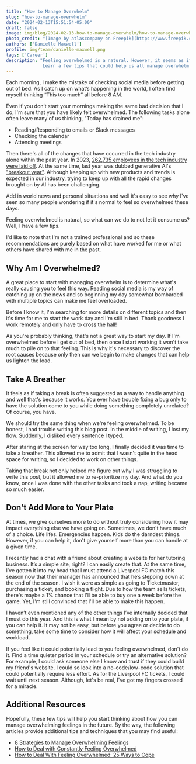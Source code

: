 ```yaml
---
title: "How to Manage Overwhelm"
slug: "how-to-manage-overwhelm"
date: "2024-02-13T15:51:54-05:00"
draft: false
image: img/blog/2024-02-13-how-to-manage-overwhelm/how-to-manage-overwhelm.webp
photo_credit: "[Image by atlascompany on Freepik](https://www.freepik.com/free-photo/messy-office-workplace-workplace-workspace-concept_40381869.htm#query=overwhelmed&position=46&from_view=search&track=sph&uuid=714268f3-2105-4682-8181-07422237990f)"
authors: ['Danielle Maxwell']
profile: img/team/danielle-maxwell.png
tags: ['Career']
description: "Feeling overwhelmed is a natural. However, it seems as if everyone is experiencing this a little more than usual lately. 
              Learn a few tips that could help us all manage overwhelm."
---
```


Each morning, I make the mistake of checking social media before getting out of bed. As I catch up on what’s happening in the world, I often find myself thinking “This too much” all before 8 AM.

<!--more-->

Even if you don’t start your mornings making the same bad decision that I do, I'm sure that you have likely felt overwhelmed. The following tasks alone often leave many of us thinking, "Today has drained me":
- Reading/Responding to emails or Slack messages
- Checking the calendar
- Attending meetings

Then there's all of the changes that have occurred in the tech industry alone within the past year. In 2023, [262,735 employees in the tech industry were laid off](https://layoffs.fyi/). At the same time, last year was dubbed generative AI's ["breakout year"](https://www.mckinsey.com/capabilities/quantumblack/our-insights/the-state-of-ai-in-2023-generative-ais-breakout-year). Although keeping up with new products and trends is expected in our industry, trying to keep up with all the rapid changes brought on by AI has been challenging. 

Add in world news and personal situations and well it's easy to see why I've seen so many people wondering if it's normal to feel so overwhelmed these days. 

Feeling overwhelmed is natural, so what can we do to not let it consume us? Well, I have a few tips. 

I'd like to note that I'm not a trained professional and so these recommendations are purely based on what have worked for me or what others have shared with me in the past.

## Why Am I Overwhelmed?
A great place to start with managing overwhelm is to determine what's really causing you to feel this way. Reading social media is my way of catching up on the news and so beginning my day somewhat bombarded with multiple topics can make me feel overloaded. 

Before I know it, I'm searching for more details on different topics and then it's time for me to start the work day and I'm still in bed. Thank goodness I work remotely and only have to cross the hall!

As you're probably thinking, that's not a great way to start my day. If I'm overwhelmed before I get out of bed, then once I start working it won't take much to pile on to that feeling. This is why it's necessary to discover the root causes because only then can we begin to make changes that can help us lighten the load.

## Take A Breather
It feels as if taking a break is often suggested as a way to handle anything and well that's because it works. You ever have trouble fixing a bug only to have the solution come to you while doing something completely unrelated? Of course, you have.

We should try the same thing when we're feeling overwhelmed. To be honest, I had trouble writing this blog post. In the middle of writing, I lost my flow. Suddenly, I disliked every sentence I typed. 

After staring at the screen for way too long, I finally decided it was time to take a breather. This allowed me to admit that I wasn't quite in the head space for writing, so I decided to work on other things.

Taking that break not only helped me figure out why I was struggling to write this post, but it allowed me to re-prioritize my day. And what do you know, once I was done with the other tasks and took a nap, writing became so much easier.

## Don't Add More to Your Plate
At times, we give ourselves more to do without truly considering how it may impact everything else we have going on. Sometimes, we don't have much of a choice. Life lifes. Emergencies happen. Kids do the darndest things. However, if you can help it, don't give yourself more than you can handle at a given time. 

I recently had a chat with a friend about creating a website for her tutoring business. It’s a simple site, right? I can easily create that. At the same time, I’ve gotten it into my head that I must attend a Liverpool FC match this season now that their manager has announced that he’s stepping down at the end of the season. I wish it were as simple as going to Ticketmaster, purchasing a ticket, and booking a flight. Due to how the team sells tickets, there's maybe a 1% chance that I'll be able to buy one a week before the game. Yet, I'm still convinced that I'll be able to make this happen.

I haven’t even mentioned any of the other things I’ve internally decided that I must do this year. And this is what I mean by not adding on to your plate, if you can help it. It may not be easy, but before you agree or decide to do something, take some time to consider how it will affect your schedule and workload.

If you feel like it could potentially lead to you feeling overwhelmed, don't do it. Find a time quieter period in your schedule or try an alternative solution? For example, I could ask someone else I know and trust if they could build my friend's website. I could so look into a no-code/low-code solution that could potentially require less effort. As for the Liverpool FC tickets, I could wait until next season. Although, let's be real, I've got my fingers crossed for a miracle.

## Additional Resources
Hopefully, these few tips will help you start thinking about how you can manage overwhelming feelings in the future. By the way, the following articles provide additional tips and techniques that you may find useful:

- [8 Strategies to Manage Overwhelming Feelings](https://www.psychologytoday.com/us/blog/the-savvy-psychologist/202005/8-strategies-to-manage-overwhelming-feelings)
- [How to Deal with Constantly Feeling Overwhelmed](https://hbr.org/2019/10/how-to-deal-with-constantly-feeling-overwhelmed)
- [How to Deal With Feeling Overwhelmed: 25 Ways to Cope](https://www.choosingtherapy.com/feeling-overwhelmed/)